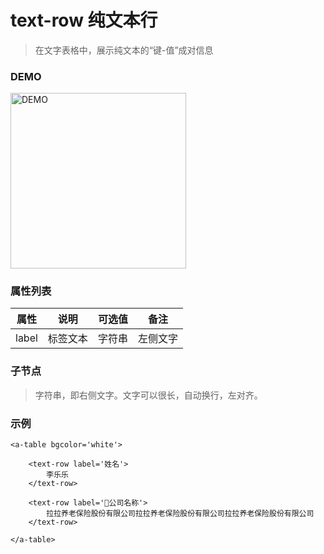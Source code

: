 # text-row 纯文本行
> 在文字表格中，展示纯文本的“键-值”成对信息

### DEMO
<div><img alt="DEMO" src="https://ohc0dpsgs.qnssl.com/lego/images/formNull_top_onlyWord.png" width="280.859"/></div>

### 属性列表

属性 | 说明 | 可选值 | 备注 
--- | --- | --- | ---
label | 标签文本 | 字符串 | 左侧文字


### 子节点
> 字符串，即右侧文字。文字可以很长，自动换行，左对齐。

### 示例
```
<a-table bgcolor='white'>

    <text-row label='姓名'>
        李乐乐
    </text-row>

    <text-row label='公司名称'>
        拉拉养老保险股份有限公司拉拉养老保险股份有限公司拉拉养老保险股份有限公司
    </text-row>
    
</a-table>
```

### &nbsp;